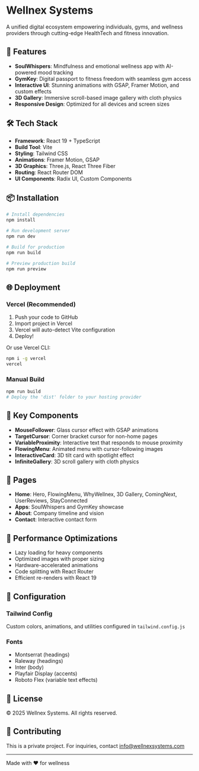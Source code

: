 # Wellnex Systems

A unified digital ecosystem empowering individuals, gyms, and wellness providers through cutting-edge HealthTech and fitness innovation.

## 🚀 Features

- **SoulWhispers**: Mindfulness and emotional wellness app with AI-powered mood tracking
- **GymKey**: Digital passport to fitness freedom with seamless gym access
- **Interactive UI**: Stunning animations with GSAP, Framer Motion, and custom effects
- **3D Gallery**: Immersive scroll-based image gallery with cloth physics
- **Responsive Design**: Optimized for all devices and screen sizes

## 🛠️ Tech Stack

- **Framework**: React 19 + TypeScript
- **Build Tool**: Vite
- **Styling**: Tailwind CSS
- **Animations**: Framer Motion, GSAP
- **3D Graphics**: Three.js, React Three Fiber
- **Routing**: React Router DOM
- **UI Components**: Radix UI, Custom Components

## 📦 Installation

```bash
# Install dependencies
npm install

# Run development server
npm run dev

# Build for production
npm run build

# Preview production build
npm run preview
```

## 🌐 Deployment

### Vercel (Recommended)

1. Push your code to GitHub
2. Import project in Vercel
3. Vercel will auto-detect Vite configuration
4. Deploy!

Or use Vercel CLI:

```bash
npm i -g vercel
vercel
```

### Manual Build

```bash
npm run build
# Deploy the 'dist' folder to your hosting provider
```

## 🎨 Key Components

- **MouseFollower**: Glass cursor effect with GSAP animations
- **TargetCursor**: Corner bracket cursor for non-home pages
- **VariableProximity**: Interactive text that responds to mouse proximity
- **FlowingMenu**: Animated menu with cursor-following images
- **InteractiveCard**: 3D tilt card with spotlight effect
- **InfiniteGallery**: 3D scroll gallery with cloth physics

## 📱 Pages

- **Home**: Hero, FlowingMenu, WhyWellnex, 3D Gallery, ComingNext, UserReviews, StayConnected
- **Apps**: SoulWhispers and GymKey showcase
- **About**: Company timeline and vision
- **Contact**: Interactive contact form

## 🎯 Performance Optimizations

- Lazy loading for heavy components
- Optimized images with proper sizing
- Hardware-accelerated animations
- Code splitting with React Router
- Efficient re-renders with React 19

## 🔧 Configuration

### Tailwind Config

Custom colors, animations, and utilities configured in `tailwind.config.js`

### Fonts

- Montserrat (headings)
- Raleway (headings)
- Inter (body)
- Playfair Display (accents)
- Roboto Flex (variable text effects)

## 📄 License

© 2025 Wellnex Systems. All rights reserved.

## 🤝 Contributing

This is a private project. For inquiries, contact info@wellnexsystems.com

---

Made with ❤️ for wellness
